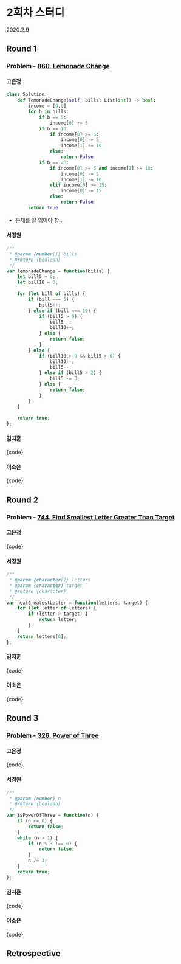 # 2회차 스터디
2020.2.9

## Round 1
### Problem - [860. Lemonade Change](https://leetcode.com/problems/lemonade-change/)



#### 고은정

```python
class Solution:
    def lemonadeChange(self, bills: List[int]) -> bool:
        income = [0,0]
        for b in bills:
            if b == 5:
                income[0] += 5
            if b == 10:
                if income[0] >= 5:
                    income[0] -= 5
                    income[1] += 10 
                else:
                    return False
            if b == 20:
                if income[0] >= 5 and income[1] >= 10:
                    income[0] -= 5
                    income[1] -= 10
                elif income[0] >= 15:
                    income[0] -= 15
                else:
                    return False
        return True
```
- 문제를 잘 읽어야 함...

#### 서경원
```javascript
/**
 * @param {number[]} bills
 * @return {boolean}
 */
var lemonadeChange = function(bills) {
    let bill5 = 0;
    let bill10 = 0;
    
    for (let bill of bills) {
        if (bill === 5) {
            bill5++;
        } else if (bill === 10) {
            if (bill5 > 0) {
                bill5--;
                bill10++;
            } else {
                return false;
            }
        } else {
            if (bill10 > 0 && bill5 > 0) {
                bill10--;
                bill5--;
            } else if (bill5 > 2) {
                bill5 -= 3;
            } else {
                return false;
            }
        }
    }
    
    return true;
};
```

#### 김지훈

{code}

#### 이소은

{code}



## Round 2
### Problem - [744. Find Smallest Letter Greater Than Target](https://leetcode.com/problems/find-smallest-letter-greater-than-target/)


#### 고은정

{code}

#### 서경원
```javascript
/**
 * @param {character[]} letters
 * @param {character} target
 * @return {character}
 */
var nextGreatestLetter = function(letters, target) {
    for (let letter of letters) {
        if (letter > target) {
            return letter;
        }
    }
    return letters[0];
};
```



#### 김지훈
{code}

#### 이소은

{code}



## Round 3

### Problem - [326. Power of Three](https://leetcode.com/problems/power-of-three/)



#### 고은정

{code}

#### 서경원

```javascript
/**
 * @param {number} n
 * @return {boolean}
 */
var isPowerOfThree = function(n) {
    if (n <= 0) {
        return false;
    }
    while (n > 1) {
        if (n % 3 !== 0) {
            return false;
        }
        n /= 3;
    }
    return true;
};
```

#### 김지훈

{code}

#### 이소은

{code}



## Retrospective

